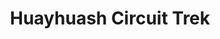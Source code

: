 ---
layout: ../../layouts/Expeditions/ExpeditionDetailsLayout/ExpeditionDetailsLayout.astro
title: 'Huayhuash Circuit Trek'
location: "Huayhuash Range"
duration: "10-12 days"
difficulty: "Advanced"
dailyActivity: "5-8 hours"
altitude: "Up to 5000M"
season: "June to September"
pickup: 'We’ll pick you up from your hotel in Huaraz at the agreed upon time.'
dropoff: 'We’ll drop you off at your hotel in Huaraz at 5-6 PM approximately.'
includedList: [
    "All camping equipment",
    "All meals from a certified cook",
    "Unlimited drinking water",
    "Service of donkeys, mules",
    "Experienced mountain cook",
    "Certified mountain guides (AGMP - UIAGM)",
    "Emergency horse",
    "Pick-up and drop-off from Huaraz",
    "Additional assistant guide for larger groups",
    "First-aid kit, oxygen tanks, radio"
]
notIncludedList: [
    "Accomodation in Huaraz",
    "All meals from a certified cook",
    "Personal hiking equipment",
    "Huayhuash Entrance Fee",
    "Medical & Emergency insurance",
    "Personal expenses",
    "Tips to guide and driver",
    "Altitude acclimatization hikes",
    "Additional sleeping pad or thermal rest",
    "Sleeping bag",
    "Personal equipment and accessories for the trip",
    "First breakfast and last dinner",
    "Fees to enter local villages"
]
itinerary: [
    # [ day number , step title, step description ]
    {
        stepNumber: "Day 1",
        stepName: "Huaraz (3100M) - Cuartelhuain (4,170m)",
        stepDescription: 'Departure from Huaraz town in a private vehicle at the scheduled time ( 8-9 am) toward our first camping spot, "Cuartelhuain." After 2.5 hours of tarred road, we turn onto the dirt road with our first views of the Cordillera Huayhaush in the distance. After a further 3 hours, we arrive at Cuartelhuain campsite. We set up camp on the riverbanks. The relaxed afternoon closes our first-day journey enjoying the sunset moments in Huayhuash.'
    },
    {
        stepNumber: "Day 2",
        stepName: "Cuartelhuain (4,170m) to Mitucocha (4,270m)",
        stepDescription: 'Our journey begins with a 3-4 hour ascent, culminating in crossing the Cacanapunta Pass at 4,690m. From this vantage point, we will receive rewarded breathtaking views of the surrounding valleys and mountains of Cuncush Valley. As we descend, we see the Caliente Valley, including its marshes and hot springs that flow into the Atlantic Ocean. Continuing, we traverse the granite block of Cerro Chincana and pass through the Tuctupampa plain, arriving at the picturesque shores of the Janca River (4,720m). Here, we will set up camp.'
    }
]
extraItinerary: [
    {
        stepNumber: "Day 3",
        stepName: "Mitucocha (4,170m) to Paradise (4,270m)",
        stepDescription: 'Our journey begins with a 3-4 hour ascent, culminating in crossing the Cacanapunta Pass at 4,690m. From this vantage point, we will receive rewarded breathtaking views of the surrounding valleys and mountains of Cuncush Valley. As we descend, we see the Caliente Valley, including its marshes and hot springs that flow into the Atlantic Ocean. Continuing, we traverse the granite block of Cerro Chincana and pass through the Tuctupampa plain, arriving at the picturesque shores of the Janca River (4,720m). Here, we will set up camp.'
    }
]
---